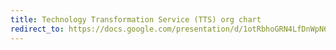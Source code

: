 ```yaml
---
title: Technology Transformation Service (TTS) org chart
redirect_to: https://docs.google.com/presentation/d/1otRbhoGRN4LfDnWpN6zZ0ymjPpTBW3t79pIiuBREkCY/edit
---
```

